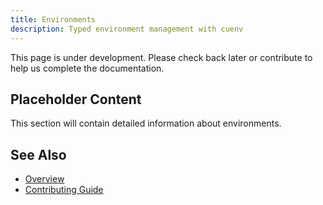 ```yaml
---
title: Environments
description: Typed environment management with cuenv
---
```


This page is under development. Please check back later or contribute to help us complete the documentation.

## Placeholder Content

This section will contain detailed information about environments.

## See Also

- [Overview](/)
- [Contributing Guide](/contributing/)
